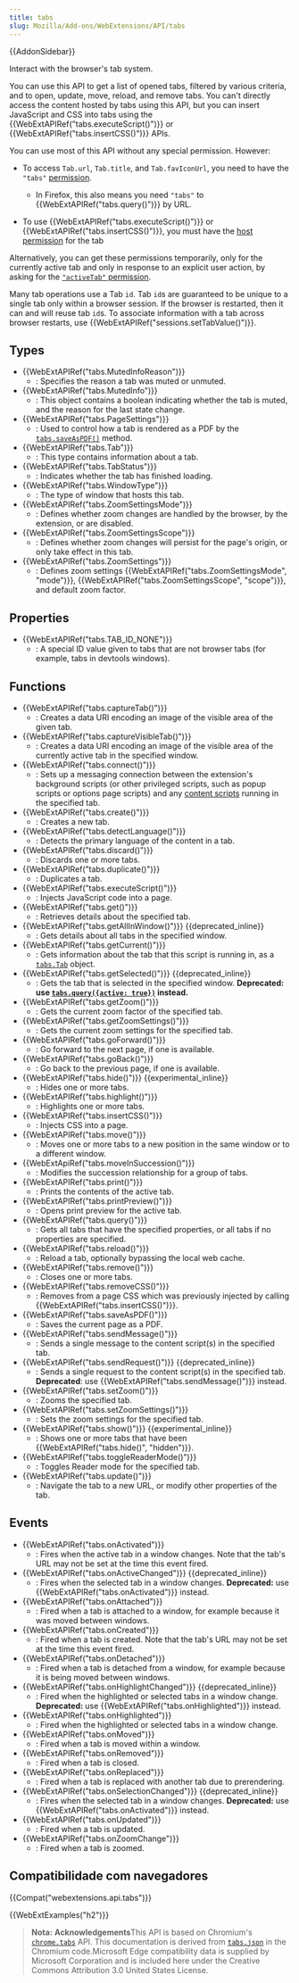 ```yaml
---
title: tabs
slug: Mozilla/Add-ons/WebExtensions/API/tabs
---
```

{{AddonSidebar}}

Interact with the browser's tab system.

You can use this API to get a list of opened tabs, filtered by various criteria, and to open, update, move, reload, and remove tabs. You can't directly access the content hosted by tabs using this API, but you can insert JavaScript and CSS into tabs using the {{WebExtAPIRef("tabs.executeScript()")}} or {{WebExtAPIRef("tabs.insertCSS()")}} APIs.

You can use most of this API without any special permission. However:

- To access `Tab.url`, `Tab.title`, and `Tab.favIconUrl`, you need to have the `"tabs"` [permission](/pt-BR/docs/Mozilla/Add-ons/WebExtensions/manifest.json/permissions).

  - In Firefox, this also means you need `"tabs"` to {{WebExtAPIRef("tabs.query()")}} by URL.

- To use {{WebExtAPIRef("tabs.executeScript()")}} or {{WebExtAPIRef("tabs.insertCSS()")}}, you must have the [host permission](/pt-BR/Add-ons/WebExtensions/manifest.json/permissions#Host_permissions) for the tab

Alternatively, you can get these permissions temporarily, only for the currently active tab and only in response to an explicit user action, by asking for the [`"activeTab"` permission](/pt-BR/Add-ons/WebExtensions/manifest.json/permissions#activeTab_permission).

Many tab operations use a Tab `id`. Tab `id`s are guaranteed to be unique to a single tab only within a browser session. If the browser is restarted, then it can and will reuse tab `id`s. To associate information with a tab across browser restarts, use {{WebExtAPIRef("sessions.setTabValue()")}}.

## Types

- {{WebExtAPIRef("tabs.MutedInfoReason")}}
  - : Specifies the reason a tab was muted or unmuted.
- {{WebExtAPIRef("tabs.MutedInfo")}}
  - : This object contains a boolean indicating whether the tab is muted, and the reason for the last state change.
- {{WebExtAPIRef("tabs.PageSettings")}}
  - : Used to control how a tab is rendered as a PDF by the [`tabs.saveAsPDF()`](/pt-BR/docs/Mozilla/Add-ons/WebExtensions/API/tabs/saveAsPDF) method.
- {{WebExtAPIRef("tabs.Tab")}}
  - : This type contains information about a tab.
- {{WebExtAPIRef("tabs.TabStatus")}}
  - : Indicates whether the tab has finished loading.
- {{WebExtAPIRef("tabs.WindowType")}}
  - : The type of window that hosts this tab.
- {{WebExtAPIRef("tabs.ZoomSettingsMode")}}
  - : Defines whether zoom changes are handled by the browser, by the extension, or are disabled.
- {{WebExtAPIRef("tabs.ZoomSettingsScope")}}
  - : Defines whether zoom changes will persist for the page's origin, or only take effect in this tab.
- {{WebExtAPIRef("tabs.ZoomSettings")}}
  - : Defines zoom settings {{WebExtAPIRef("tabs.ZoomSettingsMode", "mode")}}, {{WebExtAPIRef("tabs.ZoomSettingsScope", "scope")}}, and default zoom factor.

## Properties

- {{WebExtAPIRef("tabs.TAB_ID_NONE")}}
  - : A special ID value given to tabs that are not browser tabs (for example, tabs in devtools windows).

## Functions

- {{WebExtAPIRef("tabs.captureTab()")}}
  - : Creates a data URI encoding an image of the visible area of the given tab.
- {{WebExtAPIRef("tabs.captureVisibleTab()")}}
  - : Creates a data URI encoding an image of the visible area of the currently active tab in the specified window.
- {{WebExtAPIRef("tabs.connect()")}}
  - : Sets up a messaging connection between the extension's background scripts (or other privileged scripts, such as popup scripts or options page scripts) and any [content scripts](/pt-BR/docs/Mozilla/Add-ons/WebExtensions/Content_scripts) running in the specified tab.
- {{WebExtAPIRef("tabs.create()")}}
  - : Creates a new tab.
- {{WebExtAPIRef("tabs.detectLanguage()")}}
  - : Detects the primary language of the content in a tab.
- {{WebExtAPIRef("tabs.discard()")}}
  - : Discards one or more tabs.
- {{WebExtAPIRef("tabs.duplicate()")}}
  - : Duplicates a tab.
- {{WebExtAPIRef("tabs.executeScript()")}}
  - : Injects JavaScript code into a page.
- {{WebExtAPIRef("tabs.get()")}}
  - : Retrieves details about the specified tab.
- {{WebExtAPIRef("tabs.getAllInWindow()")}} {{deprecated_inline}}
  - : Gets details about all tabs in the specified window.
- {{WebExtAPIRef("tabs.getCurrent()")}}
  - : Gets information about the tab that this script is running in, as a [`tabs.Tab`](/pt-BR/docs/Mozilla/Add-ons/WebExtensions/API/Tabs/Tab) object.
- {{WebExtAPIRef("tabs.getSelected()")}} {{deprecated_inline}}
  - : Gets the tab that is selected in the specified window. **Deprecated: use [`tabs.query({active: true})`](/pt-BR/docs/Mozilla/Add-ons/WebExtensions/API/tabs/query) instead.**
- {{WebExtAPIRef("tabs.getZoom()")}}
  - : Gets the current zoom factor of the specified tab.
- {{WebExtAPIRef("tabs.getZoomSettings()")}}
  - : Gets the current zoom settings for the specified tab.
- {{WebExtAPIRef("tabs.goForward()")}}
  - : Go forward to the next page, if one is available.
- {{WebExtAPIRef("tabs.goBack()")}}
  - : Go back to the previous page, if one is available.
- {{WebExtAPIRef("tabs.hide()")}} {{experimental_inline}}
  - : Hides one or more tabs.
- {{WebExtAPIRef("tabs.highlight()")}}
  - : Highlights one or more tabs.
- {{WebExtAPIRef("tabs.insertCSS()")}}
  - : Injects CSS into a page.
- {{WebExtAPIRef("tabs.move()")}}
  - : Moves one or more tabs to a new position in the same window or to a different window.
- {{WebExtApiRef("tabs.moveInSuccession()")}}
  - : Modifies the succession relationship for a group of tabs.
- {{WebExtAPIRef("tabs.print()")}}
  - : Prints the contents of the active tab.
- {{WebExtAPIRef("tabs.printPreview()")}}
  - : Opens print preview for the active tab.
- {{WebExtAPIRef("tabs.query()")}}
  - : Gets all tabs that have the specified properties, or all tabs if no properties are specified.
- {{WebExtAPIRef("tabs.reload()")}}
  - : Reload a tab, optionally bypassing the local web cache.
- {{WebExtAPIRef("tabs.remove()")}}
  - : Closes one or more tabs.
- {{WebExtAPIRef("tabs.removeCSS()")}}
  - : Removes from a page CSS which was previously injected by calling {{WebExtAPIRef("tabs.insertCSS()")}}.
- {{WebExtAPIRef("tabs.saveAsPDF()")}}
  - : Saves the current page as a PDF.
- {{WebExtAPIRef("tabs.sendMessage()")}}
  - : Sends a single message to the content script(s) in the specified tab.
- {{WebExtAPIRef("tabs.sendRequest()")}} {{deprecated_inline}}
  - : Sends a single request to the content script(s) in the specified tab. **Deprecated**: use {{WebExtAPIRef("tabs.sendMessage()")}} instead.
- {{WebExtAPIRef("tabs.setZoom()")}}
  - : Zooms the specified tab.
- {{WebExtAPIRef("tabs.setZoomSettings()")}}
  - : Sets the zoom settings for the specified tab.
- {{WebExtAPIRef("tabs.show()")}} {{experimental_inline}}
  - : Shows one or more tabs that have been {{WebExtAPIRef("tabs.hide()", "hidden")}}.
- {{WebExtAPIRef("tabs.toggleReaderMode()")}}
  - : Toggles Reader mode for the specified tab.
- {{WebExtAPIRef("tabs.update()")}}
  - : Navigate the tab to a new URL, or modify other properties of the tab.

## Events

- {{WebExtAPIRef("tabs.onActivated")}}
  - : Fires when the active tab in a window changes. Note that the tab's URL may not be set at the time this event fired.
- {{WebExtAPIRef("tabs.onActiveChanged")}} {{deprecated_inline}}
  - : Fires when the selected tab in a window changes. **Deprecated:** use {{WebExtAPIRef("tabs.onActivated")}} instead.
- {{WebExtAPIRef("tabs.onAttached")}}
  - : Fired when a tab is attached to a window, for example because it was moved between windows.
- {{WebExtAPIRef("tabs.onCreated")}}
  - : Fired when a tab is created. Note that the tab's URL may not be set at the time this event fired.
- {{WebExtAPIRef("tabs.onDetached")}}
  - : Fired when a tab is detached from a window, for example because it is being moved between windows.
- {{WebExtAPIRef("tabs.onHighlightChanged")}} {{deprecated_inline}}
  - : Fired when the highlighted or selected tabs in a window change. **Deprecated:** use {{WebExtAPIRef("tabs.onHighlighted")}} instead.
- {{WebExtAPIRef("tabs.onHighlighted")}}
  - : Fired when the highlighted or selected tabs in a window change.
- {{WebExtAPIRef("tabs.onMoved")}}
  - : Fired when a tab is moved within a window.
- {{WebExtAPIRef("tabs.onRemoved")}}
  - : Fired when a tab is closed.
- {{WebExtAPIRef("tabs.onReplaced")}}
  - : Fired when a tab is replaced with another tab due to prerendering.
- {{WebExtAPIRef("tabs.onSelectionChanged")}} {{deprecated_inline}}
  - : Fires when the selected tab in a window changes. **Deprecated:** use {{WebExtAPIRef("tabs.onActivated")}} instead.
- {{WebExtAPIRef("tabs.onUpdated")}}
  - : Fired when a tab is updated.
- {{WebExtAPIRef("tabs.onZoomChange")}}
  - : Fired when a tab is zoomed.

## Compatibilidade com navegadores

{{Compat("webextensions.api.tabs")}}

{{WebExtExamples("h2")}}

> **Nota:** **Acknowledgements**This API is based on Chromium's [`chrome.tabs`](https://developer.chrome.com/extensions/tabs) API. This documentation is derived from [`tabs.json`](https://chromium.googlesource.com/chromium/src/+/master/chrome/common/extensions/api/tabs.json) in the Chromium code.Microsoft Edge compatibility data is supplied by Microsoft Corporation and is included here under the Creative Commons Attribution 3.0 United States License.

<!--
// Copyright 2015 The Chromium Authors. All rights reserved.
//
// Redistribution and use in source and binary forms, with or without
// modification, are permitted provided that the following conditions are
// met:
//
//    * Redistributions of source code must retain the above copyright
// notice, this list of conditions and the following disclaimer.
//    * Redistributions in binary form must reproduce the above
// copyright notice, this list of conditions and the following disclaimer
// in the documentation and/or other materials provided with the
// distribution.
//    * Neither the name of Google Inc. nor the names of its
// contributors may be used to endorse or promote products derived from
// this software without specific prior written permission.
//
// THIS SOFTWARE IS PROVIDED BY THE COPYRIGHT HOLDERS AND CONTRIBUTORS
// "AS IS" AND ANY EXPRESS OR IMPLIED WARRANTIES, INCLUDING, BUT NOT
// LIMITED TO, THE IMPLIED WARRANTIES OF MERCHANTABILITY AND FITNESS FOR
// A PARTICULAR PURPOSE ARE DISCLAIMED. IN NO EVENT SHALL THE COPYRIGHT
// OWNER OR CONTRIBUTORS BE LIABLE FOR ANY DIRECT, INDIRECT, INCIDENTAL,
// SPECIAL, EXEMPLARY, OR CONSEQUENTIAL DAMAGES (INCLUDING, BUT NOT
// LIMITED TO, PROCUREMENT OF SUBSTITUTE GOODS OR SERVICES; LOSS OF USE,
// DATA, OR PROFITS; OR BUSINESS INTERRUPTION) HOWEVER CAUSED AND ON ANY
// THEORY OF LIABILITY, WHETHER IN CONTRACT, STRICT LIABILITY, OR TORT
// (INCLUDING NEGLIGENCE OR OTHERWISE) ARISING IN ANY WAY OUT OF THE USE
// OF THIS SOFTWARE, EVEN IF ADVISED OF THE POSSIBILITY OF SUCH DAMAGE.
-->
